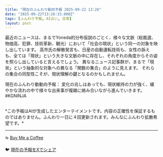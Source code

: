 ```yaml
---
title: "現在のふんわり動向予報 2025-09-22 13:26"
date: "2025-09-22T13:26:33.000Z"
tags: [ふんわり予報, AI占い, 日常]
layout: post
---
```


最近のニュースは、まるでYoneda的分布仮説のごとく、様々な文脈（総裁選、物価高、犯罪、技術革新、観光）において「社会の現状」という同一の対象を映し出しています。  高市氏の解散発言も、日産の自動運転技術も、女性の訴えも、全ては「現状」という大きな文脈の中に存在し、それぞれの角度からその姿を照らし出していると言えるでしょう。  異なるニュース記事群が、まるで「現状」という抽象的な対象への異なる「関数の集合」のように見えます。  それらの集合の同型性こそが、現状理解の鍵となるのかもしれません。


現在のふんわり動動向予報：
変化の兆しはあっても、現状維持の力が強く、緩やかな流れの中で様々な出来事が複雑に絡み合いながら進んでいきます。#KGNINJA

<br>
*この予報はAIが生成したエンターテイメントです。内容の正確性を保証するものではありません。ふんわり一日に４回更新されます。みんなにふんわり拡散希望です。*

---
☕️ [Buy Me a Coffee](https://www.buymeacoffee.com/kgninja)

🐦 [現在の予報をXでシェア](https://twitter.com/intent/tweet?text=%E7%8F%BE%E5%9C%A8%E3%81%AE%E3%81%B5%E3%82%93%E3%82%8F%E3%82%8A%E4%BA%88%E5%A0%B1%3A%20%E3%80%8C%E6%9C%80%E8%BF%91%E3%81%AE%E3%83%8B%E3%83%A5%E3%83%BC%E3%82%B9%E3%81%AF%E3%80%81%E3%81%BE%E3%82%8B%E3%81%A7Yoneda%E7%9A%84%E5%88%86%E5%B8%83%E4%BB%AE%E8%AA%AC%E3%81%AE%E3%81%94%E3%81%A8%E3%81%8F%E3%80%81%E6%A7%98%E3%80%85%E3%81%AA%E6%96%87%E8%84%88%EF%BC%88%E7%B7%8F%E8%A3%81%E9%81%B8%E3%80%81%E7%89%A9%E4%BE%A1%E9%AB%98%E3%80%81%E7%8A%AF%E7%BD%AA%E3%80%81%E6%8A%80%E8%A1%93%E9%9D%A9%E6%96%B0%E3%80%81%E8%A6%B3%E5%85%89%EF%BC%89%E3%81%AB%E3%81%8A%E3%81%84%E3%81%A6%E3%80%8C%E7%A4%BE%E4%BC%9A%E3%81%AE%E7%8F%BE%E7%8A%B6%E3%80%8D%E3%81%A8%E3%81%84%E3%81%86%E5%90%8C%E4%B8%80%E3%81%AE%E5%AF%BE%E8%B1%A1%E3%82%92%E6%98%A0%E3%81%97%E5%87%BA%E3%81%97%E3%81%A6%E3%81%84%E3%81%BE%E3%81%99%E3%80%82%E3%80%8D%23KGNINJA%20%E7%B6%9A%E3%81%8D%E3%81%AF%E3%83%96%E3%83%AD%E3%82%B0%E3%81%A7%EF%BC%81%F0%9F%91%87&url=https%3A%2F%2Fkg-ninja.github.io%2FFunwariyoso%2F)
